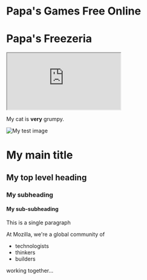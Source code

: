 # Papa's Games Free Online
<!DOCTYPE html>
<html>
<head>
<title>Play All Papa's Games Free Online</title>
</head>
<body>

<h1>Papa's Freezeria</h1>
<iframe src="https://en.gameslol.net/data/awayjs/papa/freezeria.html" title="Papa's Freezeria"></iframe>


</body>
</html>
<p>My cat is <strong>very</strong> grumpy.</p>
<img src="images/firefox-icon.png" alt="My test image" />
<!-- 4 heading levels: -->
<h1>My main title</h1>
<h2>My top level heading</h2>
<h3>My subheading</h3>
<h4>My sub-subheading</h4>

<p>This is a single paragraph</p>
<p>At Mozilla, we're a global community of</p>

<ul>
  <li>technologists</li>
  <li>thinkers</li>
  <li>builders</li>
</ul>

<p>working together…</p>
